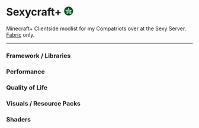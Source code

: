 # Sexycraft+ <img src="assets/logo.png" alt="logo" style="width:25px;height:25px;"> 
Minecraft+ Clientside modlist for my Compatriots over at the Sexy Server. [Fabric](https://fabricmc.net/) only.



---

### Framework / Libraries

### Performance

### Quality of Life

### Visuals / Resource Packs

### Shaders



